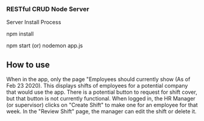 ### RESTful CRUD Node Server

Server Install Process

npm install

npm start (or) nodemon app.js


## How to use

When in the app, only the page "Employees should currently show (As of Feb 23 2020). This displays shifts of employees for a potential company that would use the app. There is a potential button to request for shift cover, but that button is not currently functional.
 When logged in, the HR Manager (or supervisor) clicks on "Create Shift" to make one for an employee for that week. In the "Review Shift" page, the manager can edit the shift or delete it. 
